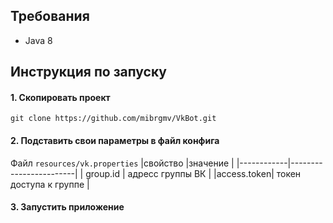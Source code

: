 ## Требования
- Java 8


## Инструкция по запуску 

#### 1. Скопировать проект  
`git clone https://github.com/mibrgmv/VkBot.git`

#### 2. Подставить свои параметры в файл конфига
Файл `resources/vk.properties`
|свойство    |значение           |
|------------|------------------------|
| group.id   | адресс группы ВК       |
|access.token| токен доступа к группе | 

#### 3. Запустить приложение   

